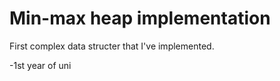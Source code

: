 # Min-max heap implementation

First complex data structer that I've implemented.

-1st year of uni
